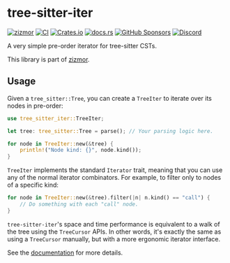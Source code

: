 # tree-sitter-iter

[![zizmor](https://img.shields.io/badge/%F0%9F%8C%88-zizmor-white?labelColor=white)](https://zizmor.sh/)
[![CI](https://github.com/zizmorcore/zizmor/actions/workflows/ci.yml/badge.svg)](https://github.com/zizmorcore/zizmor/actions/workflows/ci.yml)
[![Crates.io](https://img.shields.io/crates/v/tree-sitter-iter)](https://crates.io/crates/tree-sitter-iter)
[![docs.rs](https://img.shields.io/docsrs/tree-sitter-iter)](https://docs.rs/tree-sitter-iter)
[![GitHub Sponsors](https://img.shields.io/github/sponsors/woodruffw?style=flat&logo=githubsponsors&labelColor=white&color=white)](https://github.com/sponsors/woodruffw)
[![Discord](https://img.shields.io/badge/Discord-%235865F2.svg?logo=discord&logoColor=white)](https://discord.com/invite/PGU3zGZuGG)

A very simple pre-order iterator for tree-sitter CSTs.

This library is part of [zizmor].

## Usage

Given a `tree_sitter::Tree`, you can create a `TreeIter` to iterate
over its nodes in pre-order:

```rust
use tree_sitter_iter::TreeIter;

let tree: tree_sitter::Tree = parse(); // Your parsing logic here.

for node in TreeIter::new(&tree) {
    println!("Node kind: {}", node.kind());
}
```

`TreeIter` implements the standard `Iterator` trait, meaning that
you can use any of the normal iterator combinators. For example, to
filter only to nodes of a specific kind:

```rust
for node in TreeIter::new(&tree).filter(|n| n.kind() == "call") {
    // Do something with each "call" node.
}
```

`tree-sitter-iter`'s space and time performance is equivalent to a
walk of the tree using the `TreeCursor` APIs. In other words, it's
exactly the same as using a `TreeCursor` manually, but with a more ergonomic
iterator interface.


See the [documentation] for more details.

[documentation]: https://docs.rs/tree-sitter-iter
[zizmor]: https://zizmor.sh

